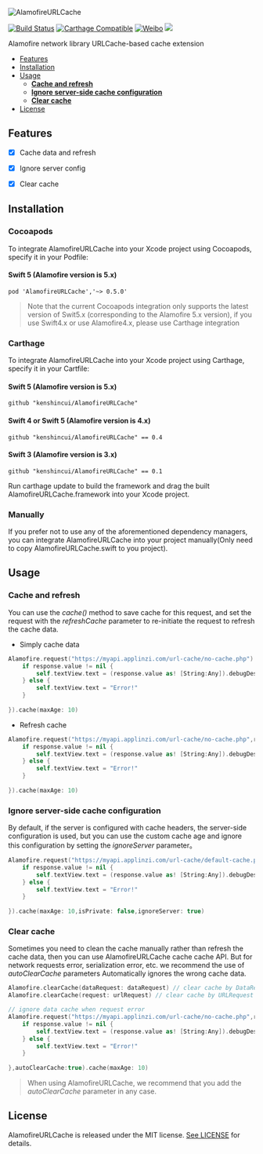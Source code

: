 ![AlamofireURLCache](https://raw.githubusercontent.com/kenshincui/AlamofireURLCache/master/Resources/AlamofireURLCache_Logo.png)

[![Build Status](https://travis-ci.org/kenshincui/AlamofireURLCache.svg?branch=master)](https://travis-ci.org/KenshinCui/AlamofireURLCache)
[![Carthage Compatible](https://img.shields.io/badge/Carthage-compatible-4BC51D.svg?style=flat)](https://github.com/Carthage/Carthage)
[![Weibo](https://img.shields.io/badge/Weibo-%40KenshinCui-yellow.svg?style=flat)](https://m.weibo.cn/p/1005051869326357)
![](https://img.shields.io/github/license/mashape/apistatus.svg)

Alamofire network library URLCache-based cache extension

- [Features](#features)
- [Installation](#installation)
- [Usage](#usage)
    - **[Cache and refresh](#cache-and-refresh)**
    - **[Ignore server-side cache configuration](#ignore-server-side-cache-configuration)**
    - **[Clear cache](#clear-cache)**
- [License](#license)

## Features

- [x] Cache data and refresh
- [x] Ignore server config
- [x] Clear cache


## Installation

### Cocoapods

To integrate AlamofireURLCache into your Xcode project using Cocoapods, specify it in your Podfile:

#### Swift 5 (Alamofire version is 5.x)

```
pod 'AlamofireURLCache','~> 0.5.0'
```

> Note that the current Cocoapods integration only supports the latest version of Swit5.x (corresponding to the Alamofire 5.x version), if you use Swift4.x or use Alamofire4.x, please use Carthage integration

### Carthage

To integrate AlamofireURLCache into your Xcode project using Carthage, specify it in your Cartfile:

#### Swift 5 (Alamofire version is 5.x)

```
github "kenshincui/AlamofireURLCache"
```


#### Swift 4 or Swift 5 (Alamofire version is 4.x)

```
github "kenshincui/AlamofireURLCache" == 0.4
```

#### Swift 3 (Alamofire version is 3.x)

```
github "kenshincui/AlamofireURLCache" == 0.1
```

Run carthage update to build the framework and drag the built AlamofireURLCache.framework into your Xcode project.

### Manually

If you prefer not to use any of the aforementioned dependency managers, you can integrate AlamofireURLCache into your project manually(Only need to copy AlamofireURLCache.swift to you project).

## Usage

### Cache and refresh

You can use the *cache()* method to save cache for this request, and set the request with the *refreshCache* parameter to re-initiate the request to refresh the cache data.

* Simply cache data

```swift
Alamofire.request("https://myapi.applinzi.com/url-cache/no-cache.php").responseJSON(completionHandler: { response in
    if response.value != nil {
        self.textView.text = (response.value as! [String:Any]).debugDescription
    } else {
        self.textView.text = "Error!"
    }
    
}).cache(maxAge: 10)
```

* Refresh cache

```swift
Alamofire.request("https://myapi.applinzi.com/url-cache/no-cache.php",refreshCache:true).responseJSON(completionHandler: { response in
    if response.value != nil {
        self.textView.text = (response.value as! [String:Any]).debugDescription
    } else {
        self.textView.text = "Error!"
    }
    
}).cache(maxAge: 10)
```

### Ignore server-side cache configuration

By default, if the server is configured with cache headers, the server-side configuration is used, but you can use the custom cache age and ignore this configuration by setting the *ignoreServer* parameter。

```swift
Alamofire.request("https://myapi.applinzi.com/url-cache/default-cache.php",refreshCache:false).responseJSON(completionHandler: { response in
    if response.value != nil {
        self.textView.text = (response.value as! [String:Any]).debugDescription
    } else {
        self.textView.text = "Error!"
    }
    
}).cache(maxAge: 10,isPrivate: false,ignoreServer: true)
```

### Clear cache

Sometimes you need to clean the cache manually rather than refresh the cache data, then you can use AlamofireURLCache cache cache API. But for network requests error, serialization error, etc. we recommend the use of *autoClearCache* parameters Automatically ignores the wrong cache data.

```swift
Alamofire.clearCache(dataRequest: dataRequest) // clear cache by DataRequest
Alamofire.clearCache(request: urlRequest) // clear cache by URLRequest

// ignore data cache when request error
Alamofire.request("https://myapi.applinzi.com/url-cache/no-cache.php",refreshCache:false).responseJSON(completionHandler: { response in
    if response.value != nil {
        self.textView.text = (response.value as! [String:Any]).debugDescription
    } else {
        self.textView.text = "Error!"
    }
    
},autoClearCache:true).cache(maxAge: 10)
```

> When using AlamofireURLCache, we recommend that you add the *autoClearCache* parameter in any case.

## License

AlamofireURLCache is released under the MIT license. [See LICENSE](https://raw.githubusercontent.com/kenshincui/AlamofireURLCache/master/LICENSE) for details.

